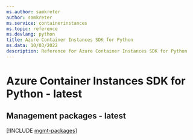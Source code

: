 ```yaml
---
ms.author: samkreter
author: samkreter
ms.service: containerinstances
ms.topic: reference
ms.devlang: python
title: Azure Container Instances SDK for Python
ms.data: 10/03/2022
description: Reference for Azure Container Instances SDK for Python
---
```

# Azure Container Instances SDK for Python - latest

## Management packages - latest
[!INCLUDE [mgmt-packages](container-instances-mgmt-index.md)]
